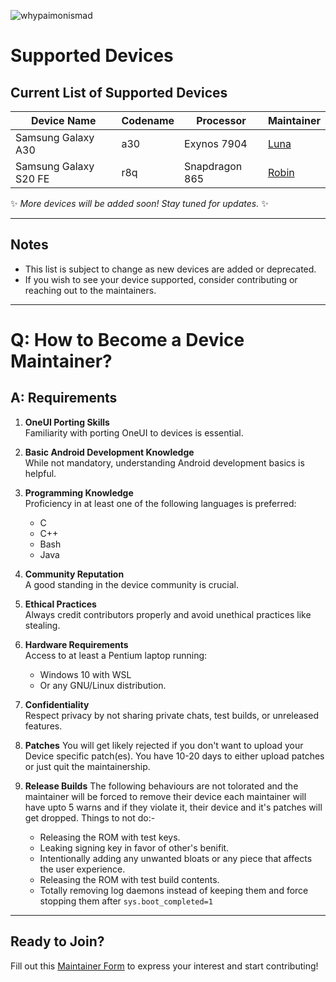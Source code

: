 ![whypaimonismad](https://github.com/forsaken-heart24/i_dont_want_to_be_an_weirdo/blob/main/banner_images/missing_deprecated.png?raw=true)
# Supported Devices

## Current List of Supported Devices

| **Device Name**       | **Codename** | **Processor**     | **Maintainer**                                                                 |
|-----------------------|--------------|-------------------|--------------------------------------------------------------------------------|
| Samsung Galaxy A30    | a30          | Exynos 7904       | [Luna](https://github.com/forsaken-heart24)                                    |
| Samsung Galaxy S20 FE | r8q          | Snapdragon 865    | [Robin](https://github.com/SAKMOTO)                                           |

✨ *More devices will be added soon! Stay tuned for updates.* ✨

---

## Notes

- This list is subject to change as new devices are added or deprecated.
- If you wish to see your device supported, consider contributing or reaching out to the maintainers.

---

# Q: How to Become a Device Maintainer?

## A: Requirements

1. **OneUI Porting Skills**  
     Familiarity with porting OneUI to devices is essential.

2. **Basic Android Development Knowledge**  
     While not mandatory, understanding Android development basics is helpful.

3. **Programming Knowledge**  
     Proficiency in at least one of the following languages is preferred:  
     - C  
     - C++  
     - Bash  
     - Java  

4. **Community Reputation**  
     A good standing in the device community is crucial.

5. **Ethical Practices**  
     Always credit contributors properly and avoid unethical practices like stealing.

6. **Hardware Requirements**  
     Access to at least a Pentium laptop running:  
     - Windows 10 with WSL  
     - Or any GNU/Linux distribution.

7. **Confidentiality**  
     Respect privacy by not sharing private chats, test builds, or unreleased features.

8. **Patches**
     You will get likely rejected if you don't want to upload your Device specific patch(es).
     You have 10-20 days to either upload patches or just quit the maintainership.

9. **Release Builds**
     The following behaviours are not tolorated
     and the maintainer will be forced to remove their device
     each maintainer will have upto 5 warns and if they violate it,
     their device and it's patches will get dropped.
     Things to not do:-
     - Releasing the ROM with test keys.
     - Leaking signing key in favor of other's benifit.
     - Intentionally adding any unwanted bloats or any piece that affects the user experience.
     - Releasing the ROM with test build contents.
     - Totally removing log daemons instead of keeping them and force stopping them after ```sys.boot_completed=1```
     
---

## Ready to Join?

Fill out this [Maintainer Form](https://forms.gle/A1YKmf77vzLJx4HZ9) to express your interest and start contributing!